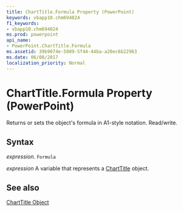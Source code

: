 ```yaml
---
title: ChartTitle.Formula Property (PowerPoint)
keywords: vbapp10.chm694024
f1_keywords:
- vbapp10.chm694024
ms.prod: powerpoint
api_name:
- PowerPoint.ChartTitle.Formula
ms.assetid: 39b9074e-5089-5f44-44ba-a20ec6b22963
ms.date: 06/08/2017
localization_priority: Normal
---
```



# ChartTitle.Formula Property (PowerPoint)

Returns or sets the object's formula in A1-style notation. Read/write.


## Syntax

 _expression_. `Formula`

_expression_ A variable that represents a [ChartTitle](./PowerPoint.ChartTitle.md) object.


## See also


[ChartTitle Object](PowerPoint.ChartTitle.md)

